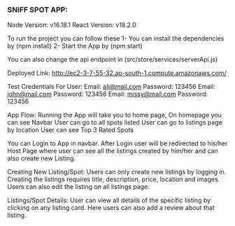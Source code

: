 ### SNIFF SPOT APP:

Node Version: v16.18.1
React Version: v18.2.0

To run the project you can follow these
1- You can install the dependencies by (npm install)
2- Start the App by (npm start)

You can also change the api endpoint in (src/store/services/serverApi.js)

Deployed Link: http://ec2-3-7-55-32.ap-south-1.compute.amazonaws.com/

Test Credentials For User:
Email: ali@mail.com Password: 123456
Email: john@mail.com Password: 123456
Email: missy@mail.com Password: 123456

App Flow:
Running the App will take you to home page, On homepage you can see
Navbar
User can go to all spots listed
User can go to listings page by location
User can see Top 3 Rated Spots

You can Login to App in navbar.
After Login user will be redirected to his/her Host Page where user can see all the listings created by him/her and can also create new Listing.

Creating New Listing/Spot:
Users can only create new listings by logging in. Creating the listings requires title, description, price, location and images. Users can also edit the listing on all listings page.

Listings/Spot Details:
User can view all details of the specific listing by clicking on any listing card. Here users can also add a review about that listing.
